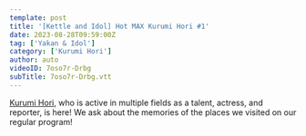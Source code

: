 ```yaml
---
template: post
title: '[Kettle and Idol] Hot MAX Kurumi Hori #1'
date: 2023-08-28T09:59:00Z
tag: ['Yakan & Idol']
category: ['Kurumi Hori']
author: auto 
videoID: 7oso7r-Drbg
subTitle: 7oso7r-Drbg.vtt
---
```

[Kurumi Hori](https://www.jpopsub.com/artist/kurumi-hori), who is active in multiple fields as a talent, actress, and reporter, is here!
We ask about the memories of the places we visited on our regular program!

